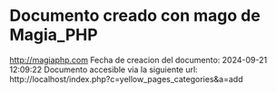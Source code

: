 # Documento creado con mago de Magia_PHP 
http://magiaphp.com 
Fecha de creacion del documento: 2024-09-21 12:09:22 
Documento accesible via la siguiente url:  
http://localhost/index.php?c=yellow_pages_categories&a=add 

